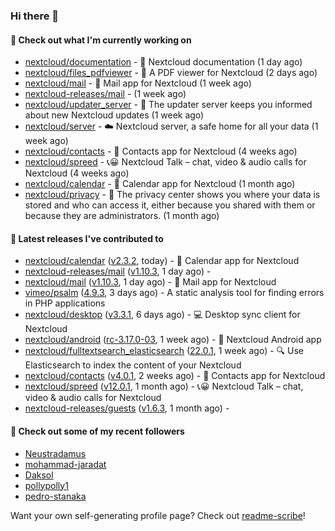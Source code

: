 ### Hi there 👋

#### 👷 Check out what I'm currently working on

- [nextcloud/documentation](https://github.com/nextcloud/documentation) - 📘 Nextcloud documentation (1 day ago)
- [nextcloud/files_pdfviewer](https://github.com/nextcloud/files_pdfviewer) - :book: A PDF viewer for Nextcloud (2 days ago)
- [nextcloud/mail](https://github.com/nextcloud/mail) - 💌 Mail app for Nextcloud (1 week ago)
- [nextcloud-releases/mail](https://github.com/nextcloud-releases/mail) -  (1 week ago)
- [nextcloud/updater_server](https://github.com/nextcloud/updater_server) - :repeat_one: The updater server keeps you informed about new Nextcloud updates (1 week ago)
- [nextcloud/server](https://github.com/nextcloud/server) - ☁️ Nextcloud server, a safe home for all your data (1 week ago)
- [nextcloud/contacts](https://github.com/nextcloud/contacts) - 📇 Contacts app for Nextcloud (4 weeks ago)
- [nextcloud/spreed](https://github.com/nextcloud/spreed) - 📞😀 Nextcloud Talk – chat, video &amp; audio calls for Nextcloud (4 weeks ago)
- [nextcloud/calendar](https://github.com/nextcloud/calendar) - 📆 Calendar app for Nextcloud (1 month ago)
- [nextcloud/privacy](https://github.com/nextcloud/privacy) - 🔑 The privacy center shows you where your data is stored and who can access it, either because you shared with them or because they are administrators. (1 month ago)

#### 🔭 Latest releases I've contributed to

- [nextcloud/calendar](https://github.com/nextcloud/calendar) ([v2.3.2](https://github.com/nextcloud/calendar/releases/tag/v2.3.2), today) - 📆 Calendar app for Nextcloud
- [nextcloud-releases/mail](https://github.com/nextcloud-releases/mail) ([v1.10.3](https://github.com/nextcloud-releases/mail/releases/tag/v1.10.3), 1 day ago) - 
- [nextcloud/mail](https://github.com/nextcloud/mail) ([v1.10.3](https://github.com/nextcloud/mail/releases/tag/v1.10.3), 1 day ago) - 💌 Mail app for Nextcloud
- [vimeo/psalm](https://github.com/vimeo/psalm) ([4.9.3](https://github.com/vimeo/psalm/releases/tag/4.9.3), 3 days ago) - A static analysis tool for finding errors in PHP applications
- [nextcloud/desktop](https://github.com/nextcloud/desktop) ([v3.3.1](https://github.com/nextcloud/desktop/releases/tag/v3.3.1), 6 days ago) - 💻 Desktop sync client for Nextcloud
- [nextcloud/android](https://github.com/nextcloud/android) ([rc-3.17.0-03](https://github.com/nextcloud/android/releases/tag/rc-3.17.0-03), 1 week ago) - 📱 Nextcloud Android app
- [nextcloud/fulltextsearch_elasticsearch](https://github.com/nextcloud/fulltextsearch_elasticsearch) ([22.0.1](https://github.com/nextcloud/fulltextsearch_elasticsearch/releases/tag/22.0.1), 1 week ago) - 🔍 Use Elasticsearch to index the content of your Nextcloud
- [nextcloud/contacts](https://github.com/nextcloud/contacts) ([v4.0.1](https://github.com/nextcloud/contacts/releases/tag/v4.0.1), 2 weeks ago) - 📇 Contacts app for Nextcloud
- [nextcloud/spreed](https://github.com/nextcloud/spreed) ([v12.0.1](https://github.com/nextcloud/spreed/releases/tag/v12.0.1), 1 month ago) - 📞😀 Nextcloud Talk – chat, video &amp; audio calls for Nextcloud
- [nextcloud-releases/guests](https://github.com/nextcloud-releases/guests) ([v1.6.3](https://github.com/nextcloud-releases/guests/releases/tag/v1.6.3), 1 month ago) - 

#### 👯 Check out some of my recent followers

- [Neustradamus](https://github.com/Neustradamus)
- [mohammad-jaradat](https://github.com/mohammad-jaradat)
- [Daksol](https://github.com/Daksol)
- [pollypolly1](https://github.com/pollypolly1)
- [pedro-stanaka](https://github.com/pedro-stanaka)

Want your own self-generating profile page? Check out [readme-scribe](https://github.com/muesli/readme-scribe)!
